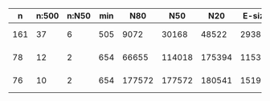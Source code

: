 n    |n:500  |n:N50  |min  |N80     |N50     |N20     |E-size  |max     |sum     |name
---  |---    |---    |---  |---     |---     |---     |---     |---     |---     |---
161  |37     |6      |505  |9072    |30168   |48522   |29381   |53930   |426200  |abyss31-unitigs.fa
78   |12     |2      |654  |66655   |114018  |175394  |115342  |175394  |435404  |abyss31-contigs.fa
76   |10     |2      |654  |177572  |177572  |180541  |151943  |180541  |435272  |abyss31-scaffolds.fa
